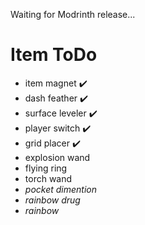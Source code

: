 Waiting for Modrinth release...


# Item ToDo

- item magnet ✔️
- dash feather ✔️
- surface leveler ✔️
- player switch ✔️
- grid placer ✔️
- explosion wand
- flying ring
- torch wand
- _pocket dimention_
- _rainbow drug_
- _rainbow_
